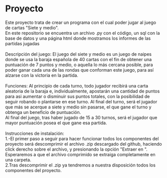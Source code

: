 # Proyecto
Este proyecto trata de crear un programa con el cual poder jugar al juego de cartas "Siete y medio".<br>
En este repositorio se encuentra un archivo .py con el código, un sql con la base de datos y una página html donde mostramos los informes de las partidas jugadas<br><br>
Descripción del juego: El juego del siete y medio es un juego de naipes donde se usa la baraja española de 40 cartas con el fin de obtener una puntuación de 7 puntos y medio, o aquella lo más cercana posible, para poder ganar cada una de las rondas que conforman este juego, para así alzarse con la victoria en la partida.<br><br>
Funciones: Al principio de cada turno, todo jugador recibirá una carta aleatoria de la baraja e, individualmente, apostarán una cantidad de puntos para asi aumentar o disminuir sus puntos totales, con la posibilidad de seguir robando o plantarse en ese turno. Al final del turno, será el jugador que más se acerque a siete y medio sin pasarse, el que gane el turno y obtenga un beneficio de puntuación.<br>
Al final del juego, tras haber jugado de 15 a 30 turnos, será el jugador que mayor puntuación posea el que gane esa partida.<br><br>
Instrucciones de instalación:<br>
  1.-El primer paso a seguir para hacer funcionar todos los componentes del proyecto será descomprimir el archivo .zip descargado del github, haciendo click derecho sobre el archivo, y presionando la opción "Extraer en <nombre del archivo>". Esperaremos a que el archivo comprimido se extraiga completamente en una carpeta.<br>
  2.Tras descomprimir el .zip ya tendremos a nuestra disposición todos los componentes del proyecto.


